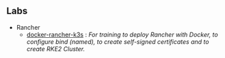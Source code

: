 ## Labs

- Rancher
    - [docker-rancher-k3s](docs/docker-rancher-k3s.md) : _For training to deploy Rancher with Docker, to configure bind (named), to create self-signed certificates and to create RKE2 Cluster._
